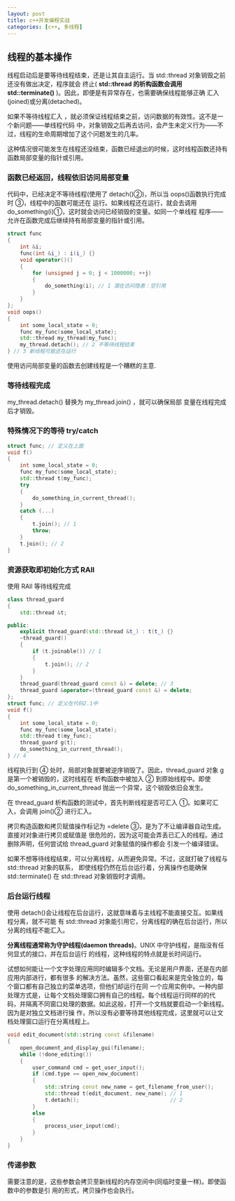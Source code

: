 ```yaml
---
layout: post
title: c++并发编程实战
categories: [c++, 多线程]
---
```


## 线程的基本操作

线程启动后是要等待线程结束，还是让其自主运行。当 std::thread 对象销毁之前还没有做出决定，程序就会 终止( **std::thread 的析构函数会调用 std::terminate()** )。因此，即便是有异常存在，也需要确保线程能够正确 汇入(joined)或分离(detached)。

如果不等待线程汇入 ，就必须保证线程结束之前，访问数据的有效性。这不是一个新问题——单线程代码 中，对象销毁之后再去访问，会产生未定义行为——不过，线程的生命周期增加了这个问题发生的几率。

这种情况很可能发生在线程还没结束，函数已经退出的时候，这时线程函数还持有函数局部变量的指针或引用。

### 函数已经返回，线程依旧访问局部变量

代码中，已经决定不等待线程(使用了 detach()②)，所以当 oops()函数执行完成时 ③，线程中的函数可能还在 运行。如果线程还在运行，就会去调用 do_something(i)①，这时就会访问已经销毁的变量。如同一个单线程 程序——允许在函数完成后继续持有局部变量的指针或引用。

```c++
struct func
{
    int &i;
    func(int &i_) : i(i_) {}
    void operator()()
    {
        for (unsigned j = 0; j < 1000000; ++j)
        {
            do_something(i); // 1 潜在访问隐患：空引用
        }
    }
};
void oops()
{
    int some_local_state = 0;
    func my_func(some_local_state);
    std::thread my_thread(my_func);
    my_thread.detach(); // 2 不等待线程结束
} // 3 新线程可能还在运行
```

使用访问局部变量的函数去创建线程是一个糟糕的主意.

### 等待线程完成

my_thread.detach() 替换为 my_thread.join() ，就可以确保局部 变量在线程完成后才销毁。

### 特殊情况下的等待 try/catch

```c++
struct func; // 定义在上面
void f()
{
    int some_local_state = 0;
    func my_func(some_local_state);
    std::thread t(my_func);
    try
    {
        do_something_in_current_thread();
    }
    catch (...)
    {
        t.join(); // 1
        throw;
    }
    t.join(); // 2
}
```

### 资源获取即初始化方式 RAll

使用 RAll 等待线程完成

```c++
class thread_guard
{
    std::thread &t;

public:
    explicit thread_guard(std::thread &t_) : t(t_) {}
    ~thread_guard()
    {
        if (t.joinable()) // 1
        {
            t.join(); // 2
        }
    }
    thread_guard(thread_guard const &) = delete; // 3
    thread_guard &operator=(thread_guard const &) = delete;
};
struct func; // 定义在代码2.1中
void f()
{
    int some_local_state = 0;
    func my_func(some_local_state);
    std::thread t(my_func);
    thread_guard g(t);
    do_something_in_current_thread();
} // 4
```

线程执行到 ④ 处时，局部对象就要被逆序销毁了。因此，thread_guard 对象 g 是第一个被销毁的，这时线程在 析构函数中被加入 ② 到原始线程中。即使 do_something_in_current_thread 抛出一个异常，这个销毁依旧会发生。

在 thread_guard 析构函数的测试中，首先判断线程是否可汇入 ①。如果可汇入，会调用 join()② 进行汇入。

拷贝构造函数和拷贝赋值操作标记为 =delete ③，是为了不让编译器自动生成。直接对对象进行拷贝或赋值是 很危险的，因为这可能会弄丢已汇入的线程。通过删除声明，任何尝试给 thread_guard 对象赋值的操作都会 引发一个编译错误。

如果不想等待线程结束，可以分离线程，从而避免异常。不过，这就打破了线程与 std::thread 对象的联系， 即使线程仍然在后台运行着，分离操作也能确保 std::terminate() 在 std::thread 对象销毁时才调用。

### 后台运行线程

使用 detach()会让线程在后台运行，这就意味着与主线程不能直接交互。如果线程分离，就不可能 有 std::thread 对象能引用它，分离线程的确在后台运行，所以分离的线程不能汇入。

**分离线程通常称为守护线程(daemon threads)**。UNIX 中守护线程，是指没有任何显式的接口，并在后台运行 的线程，这种线程的特点就是长时间运行。

试想如何能让一个文字处理应用同时编辑多个文档。无论是用户界面，还是在内部应用内部进行，都有很多 的解决方法。虽然，这些窗口看起来是完全独立的，每个窗口都有自己独立的菜单选项，但他们却运行在同 一个应用实例中。一种内部处理方式是，让每个文档处理窗口拥有自己的线程。每个线程运行同样的的代 码，并隔离不同窗口处理的数据。如此这般，打开一个文档就要启动一个新线程。因为是对独立文档进行操 作，所以没有必要等待其他线程完成，这里就可以让文档处理窗口运行在分离线程上。

```c++
void edit_document(std::string const &filename)
{
    open_document_and_display_gui(filename);
    while (!done_editing())
    {
        user_command cmd = get_user_input();
        if (cmd.type == open_new_document)
        {
            std::string const new_name = get_filename_from_user();
            std::thread t(edit_document, new_name); // 1
            t.detach();                             // 2
        }
        else
        {
            process_user_input(cmd);
        }
    }
}
```

### 传递参数

需要注意的是，这些参数会拷贝至新线程的内存空间中(同临时变量一样)。即使函数中的参数是引 用的形式，拷贝操作也会执行。






